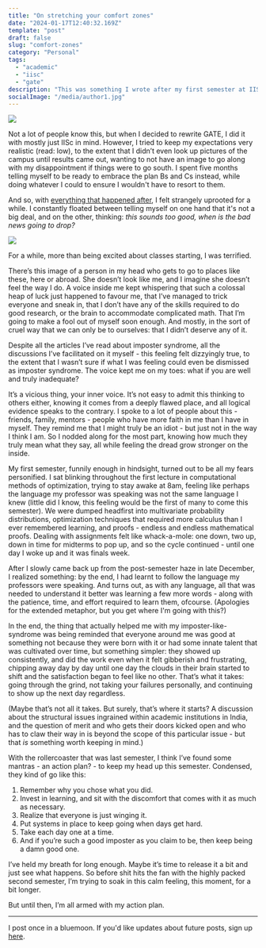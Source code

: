 ```yaml
---
title: "On stretching your comfort zones"
date: "2024-01-17T12:40:32.169Z"
template: "post"
draft: false
slug: "comfort-zones"
category: "Personal"
tags:
  - "academic"
  - "iisc"
  - "gate"
description: "This was something I wrote after my first semester at IISc, sent out privately as a newsletter initially, because it came from a very vulnerable place. Enough time - and the feelings mentioned - have passed that it feels finally ready for the public eye."
socialImage: "/media/author1.jpg"
---
```



![](/media/iisc1.jpeg)


Not a lot of people know this, but when I decided to rewrite GATE, I did it with mostly just IISc in mind. However, I tried to keep my expectations very realistic (read: low), to the extent that I didn’t even look up pictures of the campus until results came out, wanting to not have an image to go along with my disappointment if things were to go south. I spent five months telling myself to be ready to embrace the plan Bs and Cs instead, while doing whatever I could to ensure I wouldn't have to resort to them.

And so, with [everything that happened after](https://www.liyanasahir.in/posts/on-gate/), I felt strangely uprooted for a while. I constantly floated between telling myself on one hand that it's not a big deal, and on the other, thinking: *this sounds too good, when is the bad news going to drop?*

![](/media/iisc2.jpeg)

For a while, more than being excited about classes starting, I was terrified. 

There’s this image of a person in my head who gets to go to places like these, here or abroad. She doesn’t look like me, and I imagine she doesn’t feel the way I do. A voice inside me kept whispering that such a colossal heap of luck just happened to favour me, that I’ve managed to trick everyone and sneak in, that I don’t have any of the skills required to do good research, or the brain to accommodate complicated math. That I’m going to make a fool out of myself soon enough. And mostly, in the sort of cruel way that we can only be to ourselves: that I didn’t deserve any of it.

Despite all the articles I’ve read about imposter syndrome, all the discussions I’ve facilitated on it myself - this feeling felt dizzyingly true, to the extent that I wasn’t sure if what I was feeling could even be dismissed as imposter syndrome. The voice kept me on my toes: what if you are well and truly inadequate? 

It’s a vicious thing, your inner voice. It’s not easy to admit this thinking to others either, knowing it comes from a deeply flawed place, and all logical evidence speaks to the contrary. I spoke to a lot of people about this - friends, family, mentors - people who have more faith in me than I have in myself. They remind me that I might truly be an idiot - but just not in the way I think I am. So I nodded along for the most part, knowing how much they truly mean what they say, all while feeling the dread grow stronger on the inside.

My first semester, funnily enough in hindsight, turned out to be all my fears personified. I sat blinking throughout the first lecture in computational methods of optimization, trying to stay awake at 8am, feeling like perhaps the language my professor was speaking was not the same language I knew (little did I know, this feeling would be the first of many to come this semester). We were dumped headfirst into multivariate probability distributions, optimization techniques that required more calculus than I ever remembered learning, and proofs - endless and endless mathematical proofs. Dealing with assignments felt like whack-a-mole: one down, two up, down in time for midterms to pop up, and so the cycle continued - until one day I woke up and it was finals week. 

After I slowly came back up from the post-semester haze in late December, I realized something: by the end, I had learnt to follow the language my professors were speaking. And turns out, as with any language, all that was needed to understand it better was learning a few more words - along with the patience, time, and effort required to learn them, ofcourse. (Apologies for the extended metaphor, but you get where I'm going with this?) 

In the end, the thing that actually helped me with my imposter-like-syndrome was being reminded that everyone around me was good at something not because they were born with it or had some innate talent that was cultivated over time, but something simpler: they showed up consistently, and did the work even when it felt gibberish and frustrating, chipping away day by day until one day the clouds in their brain started to shift and the satisfaction began to feel like no other. That’s what it takes: going through the grind, not taking your failures personally, and continuing to show up the next day regardless.

(Maybe that’s not all it takes. But surely, that’s where it starts? A discussion about the structural issues ingrained within academic institutions in India, and the question of merit and who gets their doors kicked open and who has to claw their way in is beyond the scope of this particular issue - but that *is* something worth keeping in mind.)

With the rollercoaster that was last semester, I think I’ve found some mantras - an action plan? - to keep my head up this semester. Condensed, they kind of go like this: 

1. Remember why you chose what you did.
2. Invest in learning, and sit with the discomfort that comes with it as much as necessary.
3. Realize that everyone is just winging it.
4. Put systems in place to keep going when days get hard.
5. Take each day one at a time.
6. And if you’re such a good imposter as you claim to be, then keep being a damn good one.

I’ve held my breath for long enough. Maybe it’s time to release it a bit and just see what happens. So before shit hits the fan with the highly packed second semester, I’m trying to soak in this calm feeling, this moment, for a bit longer.

But until then, I’m all armed with my action plan. 

***

I post once in a bluemoon. If you'd like updates about future posts, sign up [here](https://forms.gle/ngZyP7agyeFGx3QC9).